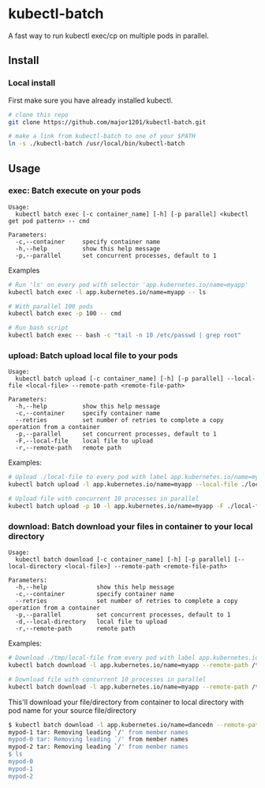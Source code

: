# kubectl-batch

A fast way to run kubectl exec/cp on multiple pods in parallel.

## Install

### Local install

First make sure you have already installed kubectl.

```bash
# clone this repo
git clone https://github.com/major1201/kubectl-batch.git

# make a link from kubectl-batch to one of your $PATH
ln -s ./kubectl-batch /usr/local/bin/kubectl-batch
```

## Usage

### exec: Batch execute on your pods

```
Usage:
  kubectl batch exec [-c container_name] [-h] [-p parallel] <kubectl get pod pattern> -- cmd

Parameters:
  -c,--container     specify container name
  -h,--help          show this help message
  -p,--parallel      set concurrent processes, default to 1
```

Examples

```bash
# Run 'ls' on every pod with selector 'app.kubernetes.io/name=myapp'
kubectl batch exec -l app.kubernetes.io/name=myapp -- ls

# With parallel 100 pods
kubectl batch exec -p 100 -- cmd

# Run bash script
kubectl batch exec -- bash -c "tail -n 10 /etc/passwd | grep root"
```

### upload: Batch upload local file to your pods

```
Usage:
  kubectl batch upload [-c container_name] [-h] [-p parallel] --local-file <local-file> --remote-path <remote-file-path>

Parameters:
  -h,--help          show this help message
  -c,--container     specify container name
  --retries          set number of retries to complete a copy operation from a container
  -p,--parallel      set concurrent processes, default to 1
  -F,--local-file    local file to upload
  -r,--remote-path   remote path
```

Examples:

```bash
# Upload ./local-file to every pod with label app.kubernetes.io/name=myapp in /tmp/local-file
kubectl batch upload -l app.kubernetes.io/name=myapp --local-file ./local-file --remote-path /tmp/local-file

# Upload file with concurrent 10 processes in parallel
kubectl batch upload -p 10 -l app.kubernetes.io/name=myapp -F ./local-file -r /tmp/local-file
```

### download: Batch download your files in container to your local directory

```
Usage:
  kubectl batch download [-c container_name] [-h] [-p parallel] [--local-directory <local-file>] --remote-path <remote-file-path>

Parameters:
  -h,--help              show this help message
  -c,--container         specify container name
  --retries              set number of retries to complete a copy operation from a container
  -p,--parallel          set concurrent processes, default to 1
  -d,--local-directory   local file to upload
  -r,--remote-path       remote path
```

Examples:

```bash
# Download ./tmp/local-file from every pod with label app.kubernetes.io/name=myapp to pwd with pod name for each pod
kubectl batch download -l app.kubernetes.io/name=myapp --remote-path /tmp/local-file

# Download file with concurrent 10 processes in parallel
kubectl batch download -l app.kubernetes.io/name=myapp --remote-path /tmp/local-file -p 10
```

This'll download your file/directory from container to local directory with pod name for your source file/directory

```bash
$ kubectl batch download -l app.kubernetes.io/name=dancedn --remote-path /tmp/myfile.sh -c my -p 3
mypod-1 tar: Removing leading `/' from member names
mypod-0 tar: Removing leading `/' from member names
mypod-2 tar: Removing leading `/' from member names
$ ls
mypod-0
mypod-1
mypod-2
```
